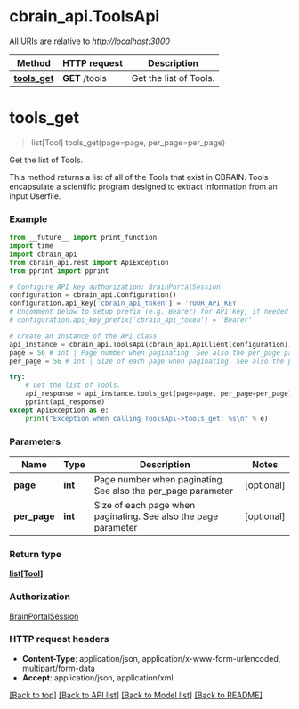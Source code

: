 # cbrain_api.ToolsApi

All URIs are relative to *http://localhost:3000*

Method | HTTP request | Description
------------- | ------------- | -------------
[**tools_get**](ToolsApi.md#tools_get) | **GET** /tools | Get the list of Tools.


# **tools_get**
> list[Tool] tools_get(page=page, per_page=per_page)

Get the list of Tools.

This method returns a list of all of the Tools that exist in CBRAIN. Tools encapsulate a scientific program designed to extract information from an input Userfile. 

### Example
```python
from __future__ import print_function
import time
import cbrain_api
from cbrain_api.rest import ApiException
from pprint import pprint

# Configure API key authorization: BrainPortalSession
configuration = cbrain_api.Configuration()
configuration.api_key['cbrain_api_token'] = 'YOUR_API_KEY'
# Uncomment below to setup prefix (e.g. Bearer) for API key, if needed
# configuration.api_key_prefix['cbrain_api_token'] = 'Bearer'

# create an instance of the API class
api_instance = cbrain_api.ToolsApi(cbrain_api.ApiClient(configuration))
page = 56 # int | Page number when paginating. See also the per_page parameter (optional)
per_page = 56 # int | Size of each page when paginating. See also the page parameter (optional)

try:
    # Get the list of Tools.
    api_response = api_instance.tools_get(page=page, per_page=per_page)
    pprint(api_response)
except ApiException as e:
    print("Exception when calling ToolsApi->tools_get: %s\n" % e)
```

### Parameters

Name | Type | Description  | Notes
------------- | ------------- | ------------- | -------------
 **page** | **int**| Page number when paginating. See also the per_page parameter | [optional] 
 **per_page** | **int**| Size of each page when paginating. See also the page parameter | [optional] 

### Return type

[**list[Tool]**](Tool.md)

### Authorization

[BrainPortalSession](../README.md#BrainPortalSession)

### HTTP request headers

 - **Content-Type**: application/json, application/x-www-form-urlencoded, multipart/form-data
 - **Accept**: application/json, application/xml

[[Back to top]](#) [[Back to API list]](../README.md#documentation-for-api-endpoints) [[Back to Model list]](../README.md#documentation-for-models) [[Back to README]](../README.md)

